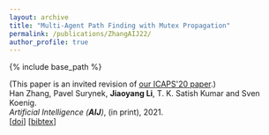 ```yaml
---
layout: archive
title: "Multi-Agent Path Finding with Mutex Propagation"
permalink: /publications/ZhangAIJ22/
author_profile: true
---
```


{% include base_path %}

(This paper is an invited revision of [our ICAPS'20 paper](https://jiaoyangli.me/publications/ZhangICAPS20).)<br>
Han Zhang, Pavel Surynek, **Jiaoyang Li**, T. K. Satish Kumar and Sven Koenig.      
<i>Artificial Intelligence (**AIJ**)</i>, (in print), 2021.             
[[doi](https://doi.org/10.1016/j.artint.2022.103766)]
[<a href="javascript:void(0)" onclick="(function(target, id) { if ($('#' + id).css('display') == 'block') { $('#' + id).hide('fast'); $(target).text('bibtex') } else { $('#' + id).show('fast'); $(target).text('bibtex▲') } })(this, 'bibtex-ZhangICAPS2020');">bibtex</a>]
<div id="bibtex-ZhangICAPS2020" style="display:none">
<pre>@article{ZhangAIJ22,
  author    = {Han Zhang and Pavel Surynek and Jiaoyang Li and T. K. Satish Kumar and Sven Koenig},
  title     = {Multi-Agent Path Finding with Mutex Propagation},
  journal   = {Artificial Intelligence},
  pages     = {103766},
  year      = {2022},
  doi       = {https://doi.org/10.1016/j.artint.2022.103766},
}
</pre></div>  
